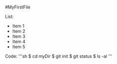 #MyFirstFile

List:
 - Item 1
 - Item 2
 - Item 3
 - Item 4
 - Item 5
 
 Code:
 '''sh
 $ cd myDir
 $ git init
 $ git status
 $ ls -al
 '''